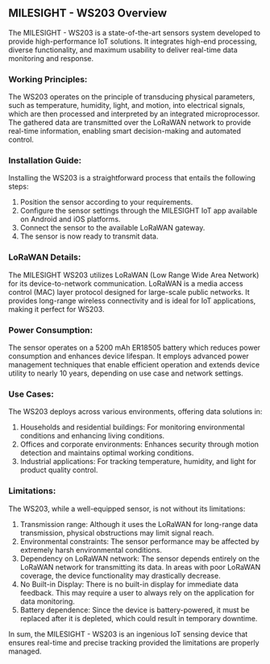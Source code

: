 ## MILESIGHT - WS203 Overview

The MILESIGHT - WS203 is a state-of-the-art sensors system developed to provide high-performance IoT solutions. It integrates high-end processing, diverse functionality, and maximum usability to deliver real-time data monitoring and response.

### Working Principles:

The WS203 operates on the principle of transducing physical parameters, such as temperature, humidity, light, and motion, into electrical signals, which are then processed and interpreted by an integrated microprocessor. The gathered data are transmitted over the LoRaWAN network to provide real-time information, enabling smart decision-making and automated control.

### Installation Guide:

Installing the WS203 is a straightforward process that entails the following steps:

1. Position the sensor according to your requirements.
2. Configure the sensor settings through the MILESIGHT IoT app available on Android and iOS platforms.
3. Connect the sensor to the available LoRaWAN gateway.
4. The sensor is now ready to transmit data.

### LoRaWAN Details:

The MILESIGHT WS203 utilizes LoRaWAN (Low Range Wide Area Network) for its device-to-network communication. LoRaWAN is a media access control (MAC) layer protocol designed for large-scale public networks. It provides long-range wireless connectivity and is ideal for IoT applications, making it perfect for WS203. 

### Power Consumption:

The sensor operates on a 5200 mAh ER18505 battery which reduces power consumption and enhances device lifespan. It employs advanced power management techniques that enable efficient operation and extends device utility to nearly 10 years, depending on use case and network settings.

### Use Cases:

The WS203 deploys across various environments, offering data solutions in:

1. Households and residential buildings: For monitoring environmental conditions and enhancing living conditions.
2. Offices and corporate environments: Enhances security through motion detection and maintains optimal working conditions.
3. Industrial applications: For tracking temperature, humidity, and light for product quality control.

### Limitations:

The WS203, while a well-equipped sensor, is not without its limitations:

1. Transmission range: Although it uses the LoRaWAN for long-range data transmission, physical obstructions may limit signal reach.
2. Environmental constraints: The sensor performance may be affected by extremely harsh environmental conditions.
3. Dependency on LoRaWAN network: The sensor depends entirely on the LoRaWAN network for transmitting its data. In areas with poor LoRaWAN coverage, the device functionality may drastically decrease.
4. No Built-in Display: There is no built-in display for immediate data feedback. This may require a user to always rely on the application for data monitoring.
5. Battery dependence: Since the device is battery-powered, it must be replaced after it is depleted, which could result in temporary downtime.

In sum, the MILESIGHT - WS203 is an ingenious IoT sensing device that ensures real-time and precise tracking provided the limitations are properly managed.